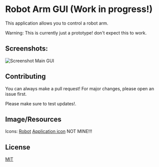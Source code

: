 # Robot Arm GUI (Work in progress!)

This application allows you to control a robot arm.

Warning:
This is currently just a prototype!
don't expect this to work.

## Screenshots:
![Screenshot Main GUI](https://user-images.githubusercontent.com/56535364/225969822-18aa755f-5345-4837-93f9-d92879ec8ad3.png)

## Contributing

You can always make a pull request! For major changes, please open an issue first.

Please make sure to test updates!.

## Image/Resources
Icons:
[Robot](https://www.flaticon.com/free-icon/robotic-arm_3273644?term=robot+arm&page=1&position=5&origin=search&related_id=3273644)
[Application icon](https://www.hiclipart.com/free-transparent-background-png-clipart-vruhq)
NOT MINE!!!

## License

[MIT](https://choosealicense.com/licenses/mit/)

